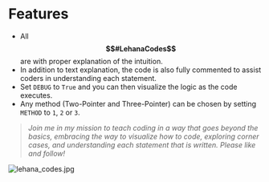 # Features

- All **$$#LehanaCodes$$** are with proper explanation of the intuition.
- In addition to text explanation, the code is also fully commented to assist coders in understanding each statement. 
- Set `DEBUG` to `True` and you can then visualize the logic as the code executes. 
- Any method (Two-Pointer and Three-Pointer) can be chosen by setting `METHOD` to `1`, `2` or `3`. 

> *Join me in my mission to teach coding in a way that goes beyond the basics, embracing the way to visualize how to code, exploring corner cases, and understanding each statement that is written. Please like and follow!*


![lehana_codes.jpg](https://assets.leetcode.com/users/images/33f36ff3-aae1-42cd-964e-841c1f8267c7_1703343149.8495882.jpeg)
